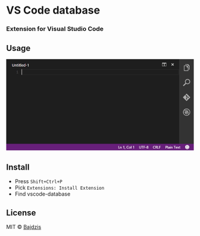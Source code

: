# VS Code database
### Extension for Visual Studio Code 

## Usage
![how use](./readme/v0.1.gif)

## Install
* Press `Shift+Ctrl+P` 
* Pick `Extensions: Install Extension`
* Find vscode-database
 
## License
MIT © [Bajdzis](https://github.com/Bajdzis)
